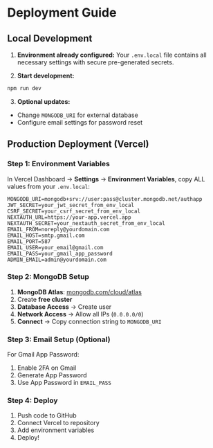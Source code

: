 # Deployment Guide

## Local Development

1. **Environment already configured:**
Your `.env.local` file contains all necessary settings with secure pre-generated secrets.

2. **Start development:**
```bash
npm run dev
```

3. **Optional updates:**
- Change `MONGODB_URI` for external database
- Configure email settings for password reset

## Production Deployment (Vercel)

### Step 1: Environment Variables
In Vercel Dashboard → **Settings** → **Environment Variables**, copy ALL values from your `.env.local`:

```
MONGODB_URI=mongodb+srv://user:pass@cluster.mongodb.net/authapp
JWT_SECRET=your_jwt_secret_from_env_local
CSRF_SECRET=your_csrf_secret_from_env_local
NEXTAUTH_URL=https://your-app.vercel.app
NEXTAUTH_SECRET=your_nextauth_secret_from_env_local
EMAIL_FROM=noreply@yourdomain.com
EMAIL_HOST=smtp.gmail.com
EMAIL_PORT=587
EMAIL_USER=your_email@gmail.com
EMAIL_PASS=your_gmail_app_password
ADMIN_EMAIL=admin@yourdomain.com
```

### Step 2: MongoDB Setup
1. **MongoDB Atlas**: [mongodb.com/cloud/atlas](https://mongodb.com/cloud/atlas)
2. Create **free cluster**
3. **Database Access** → Create user
4. **Network Access** → Allow all IPs (`0.0.0.0/0`)
5. **Connect** → Copy connection string to `MONGODB_URI`

### Step 3: Email Setup (Optional)
For Gmail App Password:
1. Enable 2FA on Gmail
2. Generate App Password
3. Use App Password in `EMAIL_PASS`

### Step 4: Deploy
1. Push code to GitHub
2. Connect Vercel to repository
3. Add environment variables
4. Deploy!
